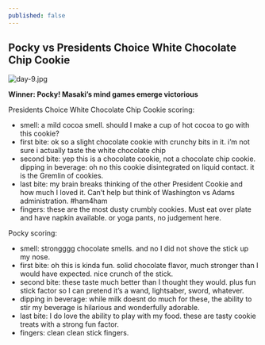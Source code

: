 ```yaml
---
published: false
---
```

## Pocky vs Presidents Choice White Chocolate Chip Cookie

![day-9.jpg]({{site.baseurl}}/media/day-9.jpg)

**Winner: Pocky! Masaki’s mind games emerge victorious**

Presidents Choice White Chocolate Chip Cookie scoring:
- smell:  a mild cocoa smell. should I make a cup of hot cocoa to go with this cookie?
- first bite: ok so a slight chocolate cookie with crunchy bits in it. i’m not sure i actually taste the white chocolate chip
- second bite: yep this is a chocolate cookie, not a chocolate chip cookie.
dipping in beverage: oh no this cookie disintegrated on liquid contact. it is the Gremlin of cookies.
- last bite: my brain breaks thinking of the other President Cookie and how much I loved it. Can’t help but think of Washington vs Adams administration. #ham4ham
- fingers: these are the most dusty crumbly cookies. Must eat over plate and have napkin available. or yoga pants, no judgement here.

Pocky scoring:
- smell:  strongggg chocolate smells. and no I did not shove the stick up my nose.
- first bite:  oh this is kinda fun. solid chocolate flavor, much stronger than I would have expected. nice crunch of the stick.
- second bite: these taste much better than I thought they would. plus fun stick factor so I can pretend it’s a wand, lightsaber, sword, whatever.
- dipping in beverage: while milk doesnt do much for these, the ability to stir my beverage is hilarious and wonderfully adorable.
- last bite: I do love the ability to play with my food. these are tasty cookie treats with a strong fun factor.
- fingers: clean clean stick fingers.
